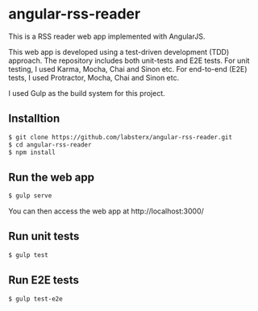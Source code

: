 angular-rss-reader
==================

This is a RSS reader web app implemented with AngularJS.

This web app is developed using a test-driven development (TDD) approach. The repository includes both unit-tests and E2E tests. For unit testing, I used Karma, Mocha, Chai and Sinon etc. For end-to-end (E2E) tests, I used Protractor, Mocha, Chai and Sinon etc.

I used Gulp as the build system for this project.

Installtion
-----------

```sh
$ git clone https://github.com/labsterx/angular-rss-reader.git
$ cd angular-rss-reader
$ npm install
```

Run the web app
---------------

```sh
$ gulp serve
```
You can then access the web app at http://localhost:3000/

Run unit tests
--------------

```sh
$ gulp test
```

Run E2E tests
--------------

```sh
$ gulp test-e2e
```


